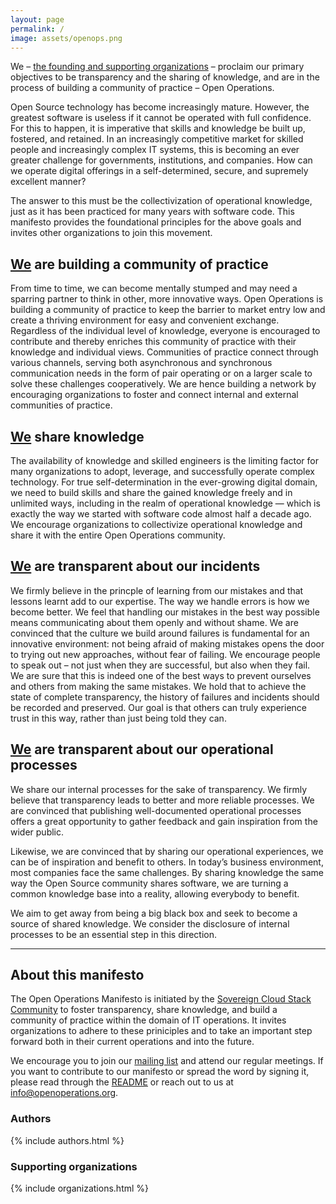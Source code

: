 ```yaml
---
layout: page
permalink: /
image: assets/openops.png
---
```

We – [the founding and supporting organizations](#supporting-organizations) – proclaim our primary objectives to be transparency and the sharing of knowledge, and are in the process of building a community of practice – Open Operations.

Open Source technology has become increasingly mature. However, the greatest software is useless if it cannot be operated with full confidence. For this to happen, it is imperative that skills and knowledge be built up, fostered, and retained. In an increasingly competitive market for skilled people and increasingly complex IT systems, this is becoming an ever greater challenge for governments, institutions, and companies. How can we operate digital offerings in a self-determined, secure, and supremely excellent manner?

The answer to this must be the collectivization of operational knowledge, just as it has been practiced for many years with software code. This manifesto provides the foundational principles for the above goals and invites other organizations to join this movement.

## [We](#supporting-organizations) are building a community of practice

From time to time, we can become mentally stumped and may need a sparring partner to think in other, more innovative ways. Open Operations is building a community of practice to keep the barrier to market entry low and create a thriving environment for easy and convenient exchange. Regardless of the individual level of knowledge, everyone is encouraged to contribute and thereby enriches this community of practice with their knowledge and individual views. Communities of practice connect through various channels, serving both asynchronous and synchronous communication needs in the form of pair operating or on a larger scale to solve these challenges cooperatively. We are hence building a network by encouraging organizations to foster and connect internal and external communities of practice.

## [We](#supporting-organizations) share knowledge

The availability of knowledge and skilled engineers is the limiting factor for many organizations to adopt, leverage, and successfully operate complex technology. For true self-determination in the ever-growing digital domain, we need to build skills and share the gained knowledge freely and in unlimited ways, including in the realm of operational knowledge — which is exactly the way we started with software code almost half a decade ago. We encourage organizations to collectivize operational knowledge and share it with the entire Open Operations community.

## [We](#supporting-organizations) are transparent about our incidents

We firmly believe in the princple of learning from our mistakes and that lessons learnt add to our expertise. The way we handle errors is how we become better. We feel that handling our mistakes in the best way possible means communicating about them openly and without shame. We are convinced that the culture we build around failures is fundamental for an innovative environment: not being afraid of making mistakes opens the door to trying out new approaches, without fear of failing. We encourage people to speak out – not just when they are successful, but also when they fail. We are sure that this is indeed one of the best ways to prevent ourselves and others from making the same mistakes. We hold that to achieve the state of complete transparency, the history of failures and incidents should be recorded and preserved. Our goal is that others can truly experience trust in this way, rather than just being told they can.

## [We](#supporting-organizations) are transparent about our operational processes

We share our internal processes for the sake of transparency. We firmly believe that transparency leads to better and more reliable processes. We are convinced that publishing well-documented operational processes offers a great opportunity to gather feedback and gain inspiration from the wider public.

Likewise, we are convinced that by sharing our operational experiences, we can be of inspiration and benefit to others. In today’s business environment, most companies face the same challenges. By sharing knowledge the same way the Open Source community shares software, we are turning a common knowledge base into a reality, allowing everybody to benefit.

We aim to get away from being a big black box and seek to become a source of shared knowledge. We consider the disclosure of internal processes to be an essential step in this direction.

---

## About this manifesto

The Open Operations Manifesto is initiated by the [Sovereign Cloud Stack Community](https://scs.community) to foster transparency, share knowledge, and build a community of practice within the domain of IT operations. It invites organizations to adhere to these priniciples and to take an important step forward both in their current operations and into the future.

We encourage you to join our [mailing list](https://scs.sovereignit.de/mailman3/postorius/lists/list.openoperations.org/) and attend our regular meetings. If you want to contribute to our manifesto or spread the word by signing it, please read through the [README](https://github.com/SovereignCloudStack/open-operations-manifesto/#readme) or reach out to us at <info@openoperations.org>.

### Authors

{% include authors.html %}

### Supporting organizations

{% include organizations.html %}

